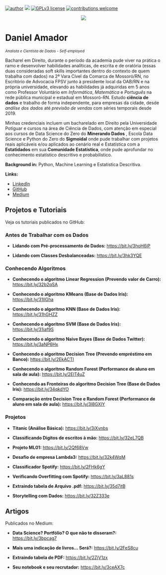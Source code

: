 [![author](https://img.shields.io/badge/author-daniel-red.svg)](https://www.linkedin.com/in/daniel-sousa-amador) [![](https://img.shields.io/badge/python-3.6+-blue.svg)](https://www.python.org/downloads/release/python-365/) [![GPLv3 license](https://img.shields.io/badge/License-GPLv3-blue.svg)](http://perso.crans.org/besson/LICENSE.html) [![contributions welcome](https://img.shields.io/badge/contributions-welcome-brightgreen.svg?style=flat)](https://github.com/danielamador12)

<p align="center">
  <img src="https://github.com/danielamador12/Portfolio/blob/master/github.png" >
</p>

# Daniel Amador
<sub>*Analista e Cientista de Dados - Self-employed*</sub>

Bacharel em Direito, durante o período da academia pude viver na prática o ramo e desenvolver habilidades analíticas, de escrita e de oratória (essas duas consideradas soft skills importantes dentro do contexto de quem trabalha com dados) na 2ª Vara Cível da Comarca de Mossoró/RN, no Escritório de Advocacia FPSV junto à presidente local da OAB/RN e na própria universidade, elevando as habilidades já adquiridas em 5 anos como Professor Voluntário em *Informática*, *Matemática* e *Português* na rede pública municipal e estadual em Mossoró-RN. Estudo **ciência de dados** e trabalho de forma independente, para empresas da cidade, desde *análise dos dados* até *previsão de vendas* com séries temporais desde 2019.

Minhas credenciais incluem um bacharelado em Direito pela Universidade Potiguar e cursos na área de Ciência de Dados, com atenção em especial aos cursos de Data Science do Zero do **Minerando Dados** , Escola Data Science e Python do Zero do **Sigmoidal** onde pude trabalhar com projetos reais aplicáveis e/ou aplicados ao cenário real e Estatística com a **Estatidados** em sua **Comunidade Estatística**, onde pude aprofundar no conhecimento estatístico descritivo e probabilístico.

**Background in:** Python, Machine Learning e Estatistica Descritiva.

**Links:**
* [LinkedIn](https://www.linkedin.com/in/daniel-sousa-amador)
* [GitHub](https://github.com/danielamador12)
* [Medium](https://medium.com/@daniel.s.amador)

## Projetos e Tutoriais
Veja os tutoriais publicados no GitHub:

### Antes de Trabalhar com os Dados

  * **Lidando com Pré-processamento de Dados:** https://bit.ly/3hoH6iP

  * **Lidando com Classes Desbalanceadas:** https://bit.ly/3hk3YQE

### Conhecendo Algoritmos

  * **Conhecendo o algoritmo Linear Regression (Prevendo valor de Carro):** https://bit.ly/32b2qSA

  * **Conhecendo o algoritmo KMeans (Base de Dados Iris):** https://bit.ly/31llGha

  * **Conhecendo o algoritmo KNN (Base de Dados Iris):** https://bit.ly/31hGHZZ

  * **Conhecendo o algoritmo SVM (Base de Dados Iris):** https://bit.ly/31iaf9S

  * **Conhecendo o algoritmo Naive Bayes (Base de Dados Twitter):** https://bit.ly/3aNP6Hx

  * **Conhecendo o algoritmo Decision Tree (Prevendo empréstimo em Banco):** https://bit.ly/2EkACTI

  * **Conhecendo o algoritmo Random Forest (Performance de aluno em sala de aula):** https://bit.ly/2ElT4uZ

  * **Conhecendo as Fronteiras do algoritmo Decision Tree (Base de Dados Iris):** https://bit.ly/34qkdYO

  * **Comparação entre Decision Tree e Random Forest (Performance de aluno em sala de aula):** https://bit.ly/3l8GXlY
  
 ### Projetos

  * **Titanic (Análise Básica):** https://bit.ly/3iXvnbs

  * **Classificando Digitos de escritos à mão:** https://bit.ly/32eL7QB

  * **Projeto ML01:** https://bit.ly/2Qf68Vw

  * **Desafio de empresa Lambda3:** https://bit.ly/32k4WqM

  * **Classificador Spotify:** https://bit.ly/2FHk6gY

  * **Verificando Overfitting com Spotify:** https://bit.ly/3aL881s
  
  * **Extraindo tabela de Arquivo .pdf:** https://bit.ly/35d7itB
  
  * **Storytelling com Dados:** https://bit.ly/32Z333e
  
  ## Artigos
  Publicados no Medium:
  
  * **Data Science? Portfólio? O que não te disseram?:** https://bit.ly/3bpcag7
  
  * **Mais uma indicação de livros... Será?:** https://bit.ly/2FeS8cu
  
  * **Extraindo tabela de PDF:** https://bit.ly/2ZjV1zx
  
  * **Seu notebook e seu recrutador:** https://bit.ly/3ceAX7c


